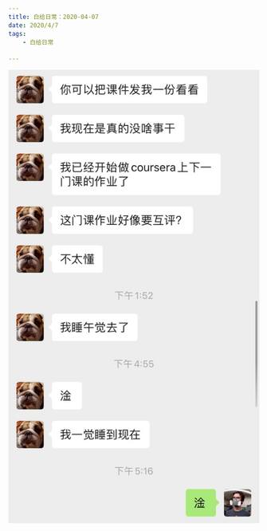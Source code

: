 ```yaml
---
title: 白给日常：2020-04-07
date: 2020/4/7
tags: 
	- 白给日常

---
```


![IMG_4605](%E7%99%BD%E7%BB%99%E6%97%A5%E5%B8%B8%EF%BC%9A2020-04-07/IMG_4605.JPG)